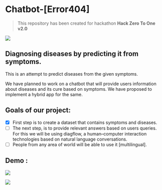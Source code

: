 # Chatbot-[Error404]
> This repository has been created for hackathon **Hack Zero To One v2.0**

![](https://scontent.fluh1-1.fna.fbcdn.net/v/t1.0-0/c187.0.901.474a/s526x296/53060099_2307142139514948_4167640765717020672_o.jpg?_nc_cat=111&_nc_ht=scontent.fluh1-1.fna&oh=393ab9bac3930f1989ed70b53b4ea3a1&oe=5CDD2705)

## Diagnosing diseases by predicting it from symptoms.
This is an attempt to predict diseases from the given symptoms. 

We have planned to work on a chatbot that will provide users information about diseases and its cure based on symptoms. We have proposed to implement a hybrid app for the same.    

## Goals of our project:

- [x] First step is to create a dataset that contains symptoms and diseases.
- [ ] The next step, is to provide relevant answers based on users queries. For this we will be using diagflow, a human–computer interaction technologies based on natural language conversations.   
- [ ] People from any area of world will be able to use it [multilingual].

## Demo : 
![](https://pbs.twimg.com/media/D1LnjBnXcAAG5dd.jpg)

![](https://pbs.twimg.com/media/D1LnoCzW0AE2TNy.jpg)
